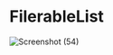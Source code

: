 # FilerableList
![Screenshot (54)](https://user-images.githubusercontent.com/32562527/137174969-080cf681-eb30-4c68-9bbb-a73aa4c9c045.png)
